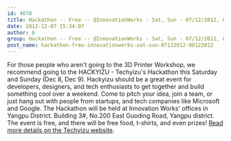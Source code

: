 ```yaml
---
id: 4070
title: Hackathon -- Free -- @InnovationWorks - Sat, Sun - 07/12/2012, 08/12/2012
date: 2012-12-07 15:34:07
author: 6
group: Hackathon -- Free -- @InnovationWorks - Sat, Sun - 07/12/2012, 08/12/2012
post_name: hackathon-free-innovationworks-sat-sun-07122012-08122012
---
```


For those people who aren't going to the 3D Printer Workshop, we recommend going to the HACKYIZU - Techyizu's Hackathon this Saturday and Sunday (Dec 8, Dec 9). Hackyizu should be a great event for developers, designers, and tech enthusiasts to get together and build something cool over a weekend. Come to pitch your idea, join a team, or just hang out with people from startups, and tech companies like Microsoft and Google. The Hackathon will be held at Innovation Works' offices in Yangpu District. Building 3#, No.200 East Guoding Road, Yangpu district. The event is free, and there will be free food, t-shirts, and even prizes! [Read more details on the Techyizu website](http://www.techyizu.org/events/hackathon-2012/).